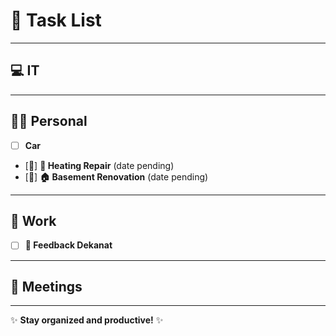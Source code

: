 # 📝 Task List

---

## 💻 IT
---

## 🧑‍💻 Personal
- [ ] **Car**  
- [📅] **🔧 Heating Repair** (date pending)  
- [📅] **🏠 Basement Renovation** (date pending)

---

## 🏢 Work
- [ ] **📝 Feedback Dekanat**

---

## 📅 Meetings

---

✨ **Stay organized and productive!** ✨
<!-- Template ⏳ 🔄 ✅ -->
